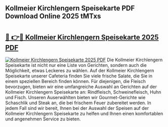 ## Kollmeier Kirchlengern Speisekarte PDF Download Online 2025 tMTxs

# <h2><a href="http://gc5wml.nevu.top/?p=Kollmeier+Kirchlengern+Speisekarte">🔗 👉🔴 Kollmeier Kirchlengern Speisekarte 2025 PDF</a></h2>

[![Kollmeier Kirchlengern Speisekarte 2025 PDF](https://i.imgur.com/dBaPXMq.png)](http://gc5wml.nevu.top/?p=Kollmeier+Kirchlengern+Speisekarte)
Die Kollmeier Kirchlengern Speisekarte ist nicht nur eine Liste von Gerichten, sondern auch die Möglichkeit, etwas Leckeres zu wählen. Auf der Kollmeier Kirchlengern Speisekarte unserer Cafeteria finden Sie viele frische Salate, die Sie in einem speziellen Bereich finden können. Für diejenigen, die Fleisch bevorzugen, bieten wir eine umfangreiche Auswahl an Gerichten auf der Kollmeier Kirchlengern Speisekarte an: Rindfleisch, Schweinefleisch, Huhn und Fisch. Unseren Auserwählten bieten wir Gourmet-Gerichte wie Schaschlik und Steak an, die bei frischem Feuer zubereitet werden. In jedem Fall sind wir bereit, Ihnen bei der Auswahl der Speisen auf der Kollmeier Kirchlengern Speisekarte zu helfen und Ihnen einen komfortablen und angenehmen Service zu bieten.
